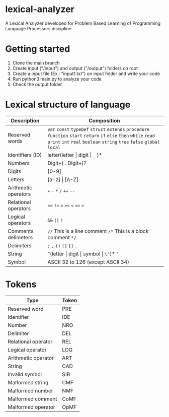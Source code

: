 # lexical-analyzer
A Lexical Analyzer developed for Problem Based Learning of Programming Language Processors discipline.

# Getting started
1. Clone the main branch
2. Create input ("/input") and output ("/output") folders on root
3. Create a input file (Ex.: "input1.txt") on input folder and write your code
4. Run python3 main.py to analyze your code
5. Check the output folder

# Lexical structure of language

| Description | Composition |
| -------------------- | ------------------------------------------------------------------------------------------------------------------------------------------------------------------------------------------------------------------ |
| Reserved words  | `var` `const` `typeDef` `struct` `extends` `procedure` `function` `start` `return` `if` `else` `then` `while` `read` `print` `int` `real` `boolean` `string` `true` `false` `global` `local` |
| Identifiers (ID) | letter(letter \| digit \| `_` )\*|
| Numbers | Digit+( . Digit+)? |
| Digits | [0-9] |
| Letters | [a-z] \| [A-Z] |
| Arithmetic operators | `+` `-` `*` `/` `++` `--` |
| Relational operators | `==` `!=` `>` `>=` `<` `<=` `=` |
| Logical operators | `&&` `\|\|` `!` |
| Comments delimeters | `//` This is a line comment `/*` This is a block comment `*/`
| Delimiters | `;` `,` `()` `[]` `{}` `.` |
| String | "(letter \| digit \| symbol \| `\"`)* " |
| Symbol | ASCII 32 to 126 (except ASCII 34) |

# Tokens

| Type | Token |
| -------------------- | ------------------------------------------------------------------------------------------------------------------------------------------------------------------------------------------------------------------ |
| Reserved word | PRE |
| Identifier | IDE |
| Number | NRO |
| Delimiter | DEL |
| Relational operator | REL |
| Logical operator | LOG |
| Arithmetic operator | ART |
| String | CAD |
| Invalid symbol | SIB |
| Malformed string | CMF |
| Malformed number | NMF |
| Malformed comment | CoMF |
| Malformed operator | OpMF |
